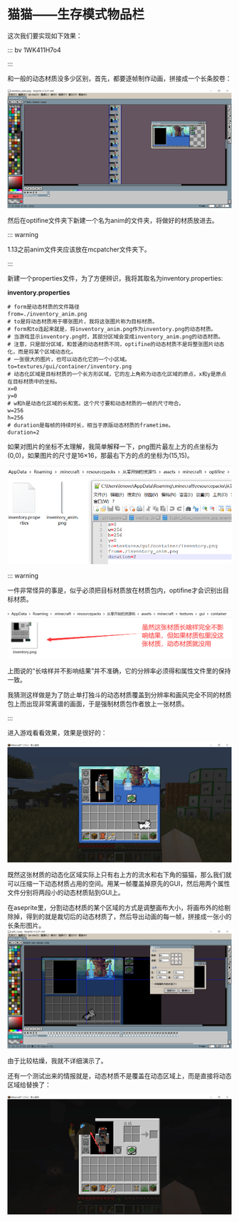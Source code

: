 # 猫猫——生存模式物品栏

这次我们要实现如下效果：

::: bv 1WK411H7o4

:::

和一般的动态材质没多少区别，首先，都要逐帧制作动画，拼接成一个长条胶卷：

![image-20200714191628590](inventory.assets/image-20200714191628590.png)

然后在optifine文件夹下新建一个名为anim的文件夹，将做好的材质放进去。

::: warning

1.13之前anim文件夹应该放在mcpatcher文件夹下。

:::

新建一个properties文件，为了方便辨识，我将其取名为inventory.properties:

**inventory.properties**

```properties
# form是动态材质的文件路径
from=./inventory_anim.png
# to是将动态材质用于哪张图片，我将这张图片称为目标材质。
# form和to连起来就是，将inventory_anim.png作为inventory.png的动态材质。
# 当游戏显示inventory.png时，其部分区域会变成inventory_anim.png的动态材质。
# 注意，只是部分区域，和普通的动态材质不同，optifine的动态材质不是将整张图片动态化，而是将某个区域动态化。
# 一张很大的图片，也可以动态化它的一个小区域。
to=textures/gui/container/inventory.png
# 动态化区域是目标材质的一个长方形区域，它的左上角称为动态化区域的原点，x和y是原点在目标材质中的坐标。
x=0
y=0
# w和h是动态化区域的长和宽。这个尺寸要和动态材质的一帧的尺寸吻合。
w=256
h=256
# duration是每帧的持续时长，相当于原版动态材质的frametime。
duration=2
```

如果对图片的坐标不太理解，我简单解释一下，png图片最左上方的点坐标为(0,0)，如果图片的尺寸是16×16，那最右下方的点的坐标为(15,15)。

![image-20200714193642457](inventory.assets/image-20200714193642457.png)

::: warning

一件非常怪异的事是，似乎必须把目标材质放在材质包内，optifine才会识别出目标材质。

![image-20200714202330498](inventory.assets/image-20200714202330498.png)

上图说的“长啥样并不影响结果”并不准确，它的分辨率必须得和属性文件里的保持一致。

我猜测这样做是为了防止单打独斗的动态材质覆盖到分辨率和画风完全不同的材质包上而出现非常离谱的画面，于是强制材质包作者放上一张材质。

:::

进入游戏看看效果，效果是很好的：

![image-20200714193844702](inventory.assets/image-20200714193844702.png)

既然这张材质的动态化区域实际上只有右上方的流水和右下角的猫猫，那么我们就可以压缩一下动态材质占用的空间。用某一帧覆盖掉原先的GUI，然后用两个属性文件分别将两段小的动态材质贴到GUI上。

在aseprite里，分割动态材质的某个区域的方式是调整画布大小，将画布外的给剔除掉，得到的就是裁切后的动态材质了，然后导出动画的每一帧，拼接成一张小的长条形图片。![image-20200714194848832](inventory.assets/image-20200714194848832.png)

由于比较枯燥，我就不详细演示了。

还有一个测试出来的情报就是，动态材质不是覆盖在动态区域上，而是直接将动态区域给替换了：

![image-20200714204444459](inventory.assets/image-20200714204444459.png)

<br/><br/><Vssue/>